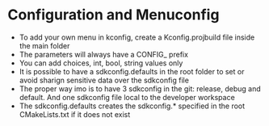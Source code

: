 # Configuration and Menuconfig

- To add your own menu in kconfig, create a Kconfig.projbuild file inside the main folder
- The parameters will always have a CONFIG_ prefix
- You can add choices, int, bool, string values only
- It is possible to have a sdkconfig.defaults in the root folder to set or avoid sharign sensitive data over the sdkconfig file
- The proper way imo is to have 3 sdkconfig in the git: release, debug and default. And one sdkconfig file local to the developer workspace
- The sdkconfig.defaults creates the sdkconfig.* specified in the root CMakeLists.txt if it does not exist

